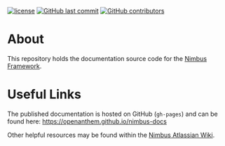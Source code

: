 [![license](https://img.shields.io/github/license/openanthem/nimbus-docs.svg)]() [![GitHub last commit](https://img.shields.io/github/last-commit/openanthem/nimbus-docs.svg)]() [![GitHub contributors](https://img.shields.io/github/contributors/openanthem/nimbus-docs.svg)]()

# About
This repository holds the documentation source code for the [Nimbus Framework](https://github.com/openanthem/nimbus-core).

# Useful Links
The published documentation is hosted on GitHub (`gh-pages`) and can be found here: https://openanthem.github.io/nimbus-docs

Other helpful resources may be found within the [Nimbus Atlassian Wiki](https://anthemopensource.atlassian.net/wiki/spaces/OSS/pages).